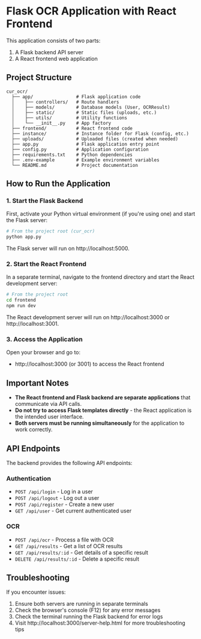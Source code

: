 # Flask OCR Application with React Frontend

This application consists of two parts:
1. A Flask backend API server
2. A React frontend web application

## Project Structure

```
cur_ocr/
  ├── app/                # Flask application code
  │    ├── controllers/   # Route handlers 
  │    ├── models/        # Database models (User, OCRResult)
  │    ├── static/        # Static files (uploads, etc.)
  │    ├── utils/         # Utility functions
  │    └── __init__.py    # App factory
  ├── frontend/           # React frontend code
  ├── instance/           # Instance folder for Flask (config, etc.)
  ├── uploads/            # Uploaded files (created when needed)
  ├── app.py              # Flask application entry point
  ├── config.py           # Application configuration
  ├── requirements.txt    # Python dependencies
  ├── .env-example        # Example environment variables
  └── README.md           # Project documentation
```

## How to Run the Application

### 1. Start the Flask Backend

First, activate your Python virtual environment (if you're using one) and start the Flask server:

```bash
# From the project root (cur_ocr)
python app.py
```

The Flask server will run on http://localhost:5000.

### 2. Start the React Frontend

In a separate terminal, navigate to the frontend directory and start the React development server:

```bash
# From the project root
cd frontend
npm run dev
```

The React development server will run on http://localhost:3000 or http://localhost:3001.

### 3. Access the Application

Open your browser and go to:
- http://localhost:3000 (or 3001) to access the React frontend

## Important Notes

- **The React frontend and Flask backend are separate applications** that communicate via API calls.
- **Do not try to access Flask templates directly** - the React application is the intended user interface.
- **Both servers must be running simultaneously** for the application to work correctly.

## API Endpoints

The backend provides the following API endpoints:

### Authentication
- `POST /api/login` - Log in a user
- `POST /api/logout` - Log out a user
- `POST /api/register` - Create a new user
- `GET /api/user` - Get current authenticated user

### OCR
- `POST /api/ocr` - Process a file with OCR
- `GET /api/results` - Get a list of OCR results
- `GET /api/results/:id` - Get details of a specific result
- `DELETE /api/results/:id` - Delete a specific result

## Troubleshooting

If you encounter issues:

1. Ensure both servers are running in separate terminals
2. Check the browser's console (F12) for any error messages
3. Check the terminal running the Flask backend for error logs
4. Visit http://localhost:3000/server-help.html for more troubleshooting tips 
